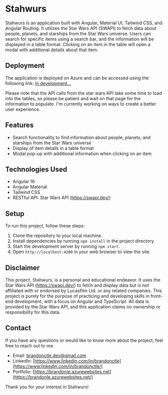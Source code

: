 # Stahwurs 

Stahwurs is an application built with Angular, Material UI, Tailwind CSS, and Angular Routing. It utilizes the Star Wars API (SWAPI) to fetch data about people, planets, and starships from the Star Wars universe. Users can search for specific items using a search bar, and the information will be displayed in a table format. Clicking on an item in the table will open a modal with additional details about that item.

## Deployment

The application is deployed on Azure and can be accessed using the following link:
[In development...](https://urlgoeshere.azurewebsites.net/)

Please note that the API calls from the star wars API take some time to load into the tables, so please be patient and wait on that page for the information to populate. I'm currently working on ways to create a better user experience.

## Features

- Search functionality to find information about people, planets, and starships from the Star Wars universe
- Display of item details in a table format
- Modal pop-up with additional information when clicking on an item
<!-- - Randomized information about the Star Wars films on the home page
- Specific randomizer buttons on each page for related API calls -->

## Technologies Used

- Angular 16
- Angular Material
- Tailwind CSS
- RESTful API: Star Wars API (https://swapi.dev/)

## Setup

To run this project, follow these steps:

1. Clone the repository to your local machine.
2. Install dependencies by running `npm install` in the project directory.
3. Start the development server by running `npm start`.
4. Open `http://localhost:4200` in your web browser to view the site.

## Disclaimer

This project, Stahwurs, is a personal and educational endeavor. It uses the Star Wars API (https://swapi.dev/) to fetch and display data but is not affiliated with or endorsed by Lucasfilm Ltd. or any related companies. This project is purely for the purpose of practicing and developing skills in front-end development, with a focus on Angular and TypeScript. All data is provided by the Star Wars API, and this application claims no ownership or responsibility for this data.

## Contact

If you have any questions or would like to know more about the project, feel free to reach out to me.

- Email: [brandonctle.dev@gmail.com](mailto:brandonctle.dev@gmail.com)
- LinkedIn: [https://www.linkedin.com/in/brandonctle](https://www.linkedin.com/in/brandonctle/)
- Portfolio: [https://brandonle.azurewebsites.net](https://brandonle.azurewebsites.net/)

Thank you for your interest in Stahwurs!
